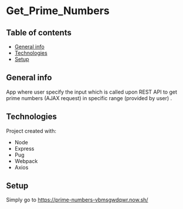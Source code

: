 # Get_Prime_Numbers

## Table of contents
* [General info](#Intro)
* [Technologies](#Technologies)
* [Setup](#Setup)

## General info

App where user specify the input which is called upon REST API to get
prime numbers (AJAX request) in specific range (provided by user) .


## Technologies

Project created with:
* Node
* Express
* Pug
* Webpack
* Axios


## Setup

Simply go to
<https://prime-numbers-vbmsgwdqwr.now.sh/>